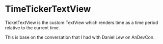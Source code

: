 # TimeTickerTextView
TicketTextView is the custom TextView which renders time as a time period relative to the current time.

This is base on the conversation that I had with Daniel Lew on AnDevCon.
